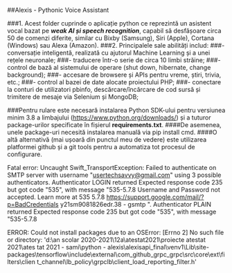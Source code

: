 ##Alexis - Pythonic Voice Assistant

###1. Acest folder cuprinde o aplicație python ce reprezintă un asistent vocal bazat pe ***weak AI și speech recognition***, capabil să desfășoare circa 50 de comenzi diferite, similar cu Bixby (Samsung), Siri (Apple), Cortana (Windows) sau Alexa (Amazon).
###2. Principalele sale abilități includ:
###- conversație inteligentă, realizată cu ajutorul Machine Learning și a unei rețele neuronale;
###- traducere într-o serie de circa 10 limbi străine;
###- control de bază al sistemului de operare (shut down, hibernate, change background);
###- accesare de browsere și APIs pentru vreme, știri, trivia, etc.;
###- control al bazei de date alocate proiectului PHP;
###- conectare la conturi de utilizatori pbinfo, descărcare/încărcare de cod sursă și trimitere de mesaje via Selenium și MongoDB;

###Pentru rulare este necesară instalarea Python SDK-ului pentru versiunea minim 3.8 a limbajului (https://www.python.org/downloads/) și a tuturor package-urilor specificate în fișierul **requirements.txt**.
####De asemenea, unele package-uri necesită instalarea manuală via pip install cmd.
####O altă alternativă (mai ușoară din punctul meu de vedere) este utilizarea platformei github și a git tools pentru a automatiza tot procesul de configurare.

Fatal error: Uncaught Swift_TransportException: Failed to authenticate on SMTP server with username "usertechsavvy@gmail.com" using 3 possible authenticators. Authenticator LOGIN returned Expected response code 235 but got code "535", with message "535-5.7.8 Username and Password not accepted. Learn more at 535 5.7.8 https://support.google.com/mail/?p=BadCredentials y21sm9081826edr.38 - gsmtp ". Authenticator PLAIN returned Expected response code 235 but got code "535", with message "535-5.7.8

ERROR: Could not install packages due to an OSError: [Errno 2] No such file or directory: 'd:\\an scolar 2020-2021\\12a\\atestat2021\\proiecte atestat 2021\\ates
tat 2021 - sami\\python - alexis\\alexisapi_final\\venv1\\Lib\\site-packages\\tensorflow\\include\\external\\com_github_grpc_grpc\\src\\core\\ext\\filters\\clien
t_channel\\lb_policy\\grpclb\\client_load_reporting_filter.h'